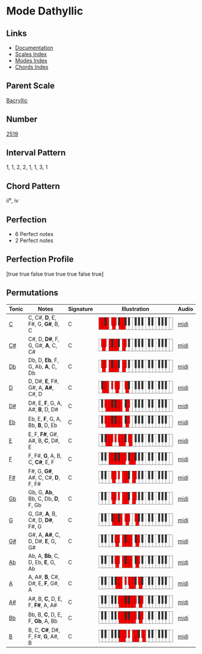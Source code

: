 # Mode Dathyllic

## Links

- [Documentation](index.md)
- [Scales Index](Scales.md)
- [Modes Index](Modes.md)
- [Chords Index](Chords.md)

## Parent Scale

[Bacryllic](ScaleBacryllic.md)

## Number

[2519](https://ianring.com/musictheory/scales/2519)

## Interval Pattern

1, 1, 2, 2, 1, 1, 3, 1

## Chord Pattern

ii⁰, iv

## Perfection

- 6 Perfect notes
- 2 Perfect notes

## Perfection Profile

[true true false true true true false true]

## Permutations

| Tonic | Notes | Signature | Illustration | Audio |
|-------|-------|-----------|--------------|-------|
| [C](ModeCNaturalDathyllic.md) | C, C#, **D**, E, F#, G, **G#**, B, C | C | ![CNaturalDathyllic](ModeCNaturalDathyllic.png) | [midi](https://github.com/edipermadi/music/blob/main/docs/ModeCNaturalDathyllic.mid?raw=true) |
| [C#](ModeCSharpDathyllic.md) | C#, D, **D#**, F, G, G#, **A**, C, C# | C | ![CSharpDathyllic](ModeCSharpDathyllic.png) | [midi](https://github.com/edipermadi/music/blob/main/docs/ModeCSharpDathyllic.mid?raw=true) |
| [Db](ModeDFlatDathyllic.md) | Db, D, **Eb**, F, G, Ab, **A**, C, Db | C | ![DFlatDathyllic](ModeDFlatDathyllic.png) | [midi](https://github.com/edipermadi/music/blob/main/docs/ModeDFlatDathyllic.mid?raw=true) |
| [D](ModeDNaturalDathyllic.md) | D, D#, **E**, F#, G#, A, **A#**, C#, D | C | ![DNaturalDathyllic](ModeDNaturalDathyllic.png) | [midi](https://github.com/edipermadi/music/blob/main/docs/ModeDNaturalDathyllic.mid?raw=true) |
| [D#](ModeDSharpDathyllic.md) | D#, E, **F**, G, A, A#, **B**, D, D# | C | ![DSharpDathyllic](ModeDSharpDathyllic.png) | [midi](https://github.com/edipermadi/music/blob/main/docs/ModeDSharpDathyllic.mid?raw=true) |
| [Eb](ModeEFlatDathyllic.md) | Eb, E, **F**, G, A, Bb, **B**, D, Eb | C | ![EFlatDathyllic](ModeEFlatDathyllic.png) | [midi](https://github.com/edipermadi/music/blob/main/docs/ModeEFlatDathyllic.mid?raw=true) |
| [E](ModeENaturalDathyllic.md) | E, F, **F#**, G#, A#, B, **C**, D#, E | C | ![ENaturalDathyllic](ModeENaturalDathyllic.png) | [midi](https://github.com/edipermadi/music/blob/main/docs/ModeENaturalDathyllic.mid?raw=true) |
| [F](ModeFNaturalDathyllic.md) | F, F#, **G**, A, B, C, **C#**, E, F | C | ![FNaturalDathyllic](ModeFNaturalDathyllic.png) | [midi](https://github.com/edipermadi/music/blob/main/docs/ModeFNaturalDathyllic.mid?raw=true) |
| [F#](ModeFSharpDathyllic.md) | F#, G, **G#**, A#, C, C#, **D**, F, F# | C | ![FSharpDathyllic](ModeFSharpDathyllic.png) | [midi](https://github.com/edipermadi/music/blob/main/docs/ModeFSharpDathyllic.mid?raw=true) |
| [Gb](ModeGFlatDathyllic.md) | Gb, G, **Ab**, Bb, C, Db, **D**, F, Gb | C | ![GFlatDathyllic](ModeGFlatDathyllic.png) | [midi](https://github.com/edipermadi/music/blob/main/docs/ModeGFlatDathyllic.mid?raw=true) |
| [G](ModeGNaturalDathyllic.md) | G, G#, **A**, B, C#, D, **D#**, F#, G | C | ![GNaturalDathyllic](ModeGNaturalDathyllic.png) | [midi](https://github.com/edipermadi/music/blob/main/docs/ModeGNaturalDathyllic.mid?raw=true) |
| [G#](ModeGSharpDathyllic.md) | G#, A, **A#**, C, D, D#, **E**, G, G# | C | ![GSharpDathyllic](ModeGSharpDathyllic.png) | [midi](https://github.com/edipermadi/music/blob/main/docs/ModeGSharpDathyllic.mid?raw=true) |
| [Ab](ModeAFlatDathyllic.md) | Ab, A, **Bb**, C, D, Eb, **E**, G, Ab | C | ![AFlatDathyllic](ModeAFlatDathyllic.png) | [midi](https://github.com/edipermadi/music/blob/main/docs/ModeAFlatDathyllic.mid?raw=true) |
| [A](ModeANaturalDathyllic.md) | A, A#, **B**, C#, D#, E, **F**, G#, A | C | ![ANaturalDathyllic](ModeANaturalDathyllic.png) | [midi](https://github.com/edipermadi/music/blob/main/docs/ModeANaturalDathyllic.mid?raw=true) |
| [A#](ModeASharpDathyllic.md) | A#, B, **C**, D, E, F, **F#**, A, A# | C | ![ASharpDathyllic](ModeASharpDathyllic.png) | [midi](https://github.com/edipermadi/music/blob/main/docs/ModeASharpDathyllic.mid?raw=true) |
| [Bb](ModeBFlatDathyllic.md) | Bb, B, **C**, D, E, F, **Gb**, A, Bb | C | ![BFlatDathyllic](ModeBFlatDathyllic.png) | [midi](https://github.com/edipermadi/music/blob/main/docs/ModeBFlatDathyllic.mid?raw=true) |
| [B](ModeBNaturalDathyllic.md) | B, C, **C#**, D#, F, F#, **G**, A#, B | C | ![BNaturalDathyllic](ModeBNaturalDathyllic.png) | [midi](https://github.com/edipermadi/music/blob/main/docs/ModeBNaturalDathyllic.mid?raw=true) |
